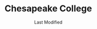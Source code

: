 ---
layout: location-page
date: Last Modified
description: "Local COVID-19 testing is available at Chesapeake College in Wye Mills, Maryland, USA."
permalink: "locations/maryland/wye-mills/chesapeake-college/"
tags:
  - locations
  - maryland
title: Chesapeake College
uniqueName: chesapeake-college
state: Maryland
stateAbbr: MD
hood: "Queen Anne's County"
address: "1000 College Circle"
city: "Wye Mills"
zip: "21679"
zipsNearby: "19701 19930 19931 19933 19934 19936 19938 19939 19706 19940 19901 19902 19903 19904 19905 19906 19941 19943 19945 19946 19947 19950 19951 19952 19953 19954 19955 19708 19956 19958 19960 19961 19962 19709 19963 19966 19968 19969 19702 19711 19712 19713 19714 19715 19716 19717 19718 19725 19726 19720 19721 19967 19970 19730 19731 19971 19733 19973 19975 19977 19734 19979 19980 19964 08001 08302 08212 08311 08023 08313 08315 08320 08321 08323 08038 08327 08345 08070 08349 08072 08079 08353 17314 17321 17563 19346 19347 19350 19351 19352 19360 19362 19363 20001 20002 20003 20004 20005 20006 20007 20008 20009 20010 20011 20012 20013 20015 20016 20017 20018 20019 20020 20022 20023 20024 20026 20027 20029 20030 20032 20033 20035 20036 20037 20038 20039 20040 20041 20042 20043 20044 20045 20046 20047 20049 20050 20051 20052 20053 20055 20056 20057 20058 20059 20060 20061 20062 20063 20064 20065 20066 20067 20068 20069 20070 20071 20073 20074 20075 20076 20077 20078 20080 20081 20082 20088 20090 20091 20097 20098 20201 20202 20203 20204 20206 20207 20208 20210 20211 20212 20213 20214 20215 20216 20217 20218 20219 20220 20221 20222 20223 20224 20226 20227 20228 20229 20230 20232 20233 20235 20237 20238 20239 20240 20241 20242 20244 20245 20250 20251 20254 20260 20261 20262 20265 20266 20268 20270 20277 20289 20299 20301 20303 20306 20307 20310 20314 20317 20318 20319 20330 20340 20350 20355 20370 20372 20373 20374 20375 20376 20380 20388 20389 20390 20391 20392 20393 20394 20395 20398 20401 20402 20403 20404 20405 20406 20407 20408 20409 20410 20411 20412 20413 20414 20415 20416 20417 20418 20419 20420 20421 20422 20423 20424 20425 20426 20427 20428 20429 20431 20433 20434 20435 20436 20437 20439 20440 20441 20442 20444 20447 20451 20453 20456 20460 20463 20468 20469 20470 20472 20500 20501 20502 20503 20504 20505 20506 20507 20508 20509 20510 20511 20515 20520 20521 20522 20523 20524 20525 20526 20527 20528 20529 20530 20531 20532 20533 20534 20535 20536 20537 20538 20539 20540 20541 20542 20543 20544 20546 20547 20548 20549 20551 20552 20553 20554 20555 20557 20558 20559 20560 20565 20566 20570 20571 20572 20573 20575 20576 20577 20578 20579 20580 20581 20585 20586 20590 20591 20593 20594 20597 20599 20606 20607 20701 20608 20861 20862 20609 20610 20611 20704 20705 20612 20810 20811 20813 20814 20815 20816 20817 20824 20825 20827 20889 20892 20894 20710 20715 20716 20717 20718 20719 20720 20721 20613 20722 20833 20615 20616 20617 20866 20618 20818 20619 20620 20731 20743 20747 20753 20791 20799 20621 20622 20623 20732 20733 20624 20735 20625 20740 20741 20742 20626 20627 20628 20751 20629 20630 20754 20632 20755 20744 20745 20749 20750 20759 20765 20896 20812 20769 20634 20768 20770 20771 20776 20635 20777 20636 20637 20639 20781 20782 20783 20784 20785 20787 20788 20640 20645 20794 20891 20895 20703 20706 20646 20707 20708 20709 20723 20724 20725 20726 20650 20653 20711 20656 20657 20659 20660 20712 20661 20664 20682 20714 20830 20832 20736 20667 20670 20674 20675 20676 20677 20678 20697 20790 20797 20680 20737 20738 20847 20848 20849 20850 20851 20852 20853 20854 20855 20857 20859 20684 20685 20686 20860 20763 20687 20764 20901 20902 20903 20904 20905 20906 20907 20908 20910 20911 20912 20913 20914 20915 20916 20918 20993 20997 20688 20868 20897 20689 20690 20746 20748 20752 20757 20762 20779 20772 20773 20774 20775 20792 20692 20601 20602 20603 20604 20880 20778 20695 20588 20598 21001 21005 21010 21009 21810 21401 21403 21404 21405 21409 21411 21412 21402 21012 21013 21092 21201 21202 21203 21204 21205 21206 21207 21208 21209 21210 21211 21212 21213 21214 21215 21216 21217 21218 21219 21220 21221 21222 21223 21224 21225 21226 21227 21228 21229 21230 21231 21233 21234 21235 21236 21237 21239 21240 21241 21244 21250 21251 21252 21263 21264 21270 21273 21275 21278 21279 21280 21281 21282 21284 21285 21286 21287 21288 21289 21290 21297 21298 21607 21014 21015 21017 21018 21609 21610 21813 21814 21020 21612 21022 21023 21613 21913 21617 21914 21027 21915 21619 21620 21690 21916 21622 21623 21656 21028 21029 21030 21031 21065 21917 21044 21045 21046 21918 21625 21626 21675 21627 21114 21032 21628 21034 21035 21036 21821 21629 21919 21631 21601 21822 21037 21040 21920 21921 21922 21041 21042 21043 21047 21632 21048 21634 21050 21051 21052 21826 21635 21054 21930 21056 21057 21060 21061 21062 21737 21738 21071 21636 21638 21639 21075 21076 21077 21078 21830 21640 21641 21643 21082 21644 21084 21085 21645 21087 21835 21090 21723 21765 21093 21094 21836 21837 21649 21650 21106 21108 21651 21111 21840 21652 21653 21901 21113 21117 21654 21120 21849 21122 21123 21128 21130 21902 21903 21131 21850 21852 21904 21655 21853 21132 21856 21657 21658 21133 21136 21659 21139 21660 21911 21140 21661 21662 21624 21647 21663 21801 21802 21803 21804 21664 21144 21146 21861 21665 21862 21150 21152 21153 21666 21667 21154 21668 21784 21669 21670 21671 21672 21673 21865 21155 21867 21156 21869 21912 21794 21871 21890 21872 21160 21161 21162 21874 21676 21797 21104 21163 21648 21677 21678 21679 21875 22301 22302 22303 22304 22305 22306 22307 22308 22309 22310 22311 22312 22313 22314 22315 22320 22331 22332 22333 22334 22003 22201 22202 22203 22204 22205 22206 22207 22209 22210 22211 22212 22213 22214 22215 22216 22217 22219 22222 22225 22226 22227 22230 22240 22241 22242 22243 22244 22245 22246 20189 22040 22041 22042 22043 22044 22046 22060 22067 22101 22102 22103 22106 22107 22108 22109 22121 22122 22150 22151 22152 22153 22156 22158 22159 22160 22161 22027 22442 56901 56902 56904 56915 56920 56933 56944 56945 56950 56965 56972 21098 21260 21261 21265 21268 21274 21283 21606 21681 21682 21683 21684 21685 21686 21687 21688 22047 22120 22218 22223 22229 22234 22321 22336" 
mapUrl: "http://maps.apple.com/?q=Chesapeake+College&address=1000+College+Circle,Wye+Mills,Maryland,21679"
locationType: Drive-thru
phone: "443-262-9900"
website: "https://www.chesapeake.edu/coronavirus"
onlineBooking: undefined
closed: undefined
closedUpdate: May 25th, 2020
notes: "Requires doctor's referral."
days: M, W, F
hours: 10AM-2PM
ctaMessage: Learn more
ctaUrl: "https://www.chesapeake.edu/coronavirus"
---